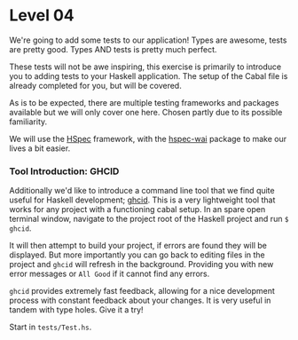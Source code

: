 # Level 04

We're going to add some tests to our application! Types are awesome, tests are
pretty good. Types AND tests is pretty much perfect.

These tests will not be awe inspiring, this exercise is primarily to introduce
you to adding tests to your Haskell application. The setup of the Cabal file is
already completed for you, but will be covered.

As is to be expected, there are multiple testing frameworks and packages
available but we will only cover one here. Chosen partly due to its possible
familiarity.

We will use the [HSpec](http://hspec.github.io/) framework, with
the [hspec-wai](https://hackage.haskell.org/package/hspec-wai) package to make
our lives a bit easier.


### Tool Introduction: GHCID

Additionally we'd like to introduce a command line tool that we find quite
useful for Haskell development; [ghcid](https://github.com/ndmitchell/ghcid).
This is a very lightweight tool that works for any project with a functioning
cabal setup. In an spare open terminal window, navigate to the project root of
the Haskell project and run ``$ ghcid``.

It will then attempt to build your project, if errors are found they will be
displayed. But more importantly you can go back to editing files in the project
and ``ghcid`` will refresh in the background. Providing you with new error
messages or ``All Good`` if it cannot find any errors.

``ghcid`` provides extremely fast feedback, allowing for a nice development
process with constant feedback about your changes. It is very useful in tandem
with type holes. Give it a try!

Start in ``tests/Test.hs``.
